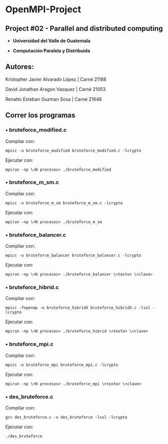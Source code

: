 # OpenMPI-Project

## Project #02 - Parallel and distributed computing

- <strong>Universidad del Valle de Guatemala</strong>

- <strong>Computación Paralela y Distribuida</strong>


## Autores:

Kristopher Javier Alvarado López	 |  Carné 21188

David Jonathan Aragon Vasquez 		 |  Carné 21053

Renatto Esteban Guzman Sosa		   |  Carné 21646

## Correr los programas

### • bruteforce_modified.c

Compilar con:

```mpicc -o bruteforce_modified bruteforce_modified.c -lcrypto```
 
Ejecutar con:

```mpirun -np \<N procesos> ./bruteforce_modified```


### • bruteforce_m_sm.c

Compilar con:

```mpicc -o bruteforce_m_sm bruteforce_m_sm.c -lcrypto```
 
Ejecutar con:

```mpirun -np \<N procesos> ./bruteforce_m_sm```


### • bruteforce_balancer.c

Compilar con:

```mpicc -o bruteforce_balancer bruteforce_balancer.c -lcrypto```
 
Ejecutar con:

```mpirun -np \<N procesos> ./bruteforce_balancer \<texto> \<clave>```

### • bruteforce_hibrid.c

Compilar con:

```mpicc -fopenmp -o bruteforce_hibridX bruteforce_hibridX.c -lssl -lcrypto```
 
Ejecutar con:

```mpirun -np \<N procesos> ./bruteforce_hibrid \<texto> \<clave>```

### • bruteforce_mpi.c

Compilar con:

```mpicc -o bruteforce_mpi bruteforce_mpi.c -lcrypto```
 
Ejecutar con:

```mpirun -np \<N procesos> ./bruteforce_mpi \<texto> \<clave>```


### • des_bruteforce.c

Compilar con:

```gcc des_bruteforce.c -o des_bruteforce -lssl -lcrypto```
 
Ejecutar con:

```./des_bruteforce```
